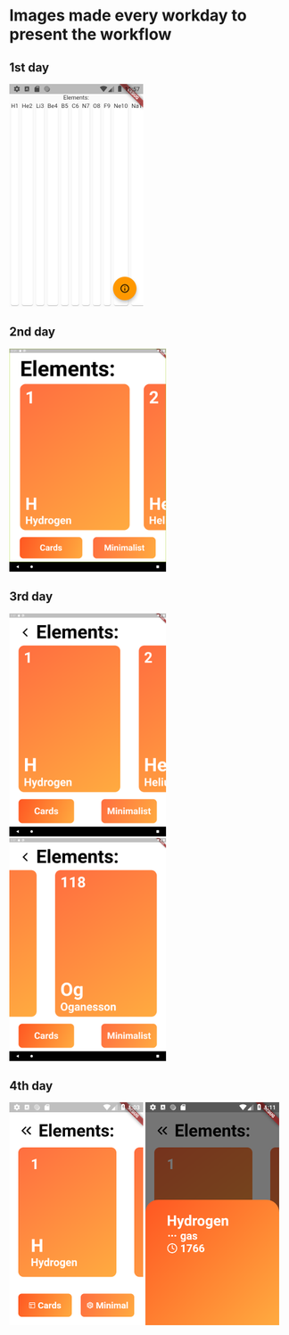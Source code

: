 # Images made every workday to present the workflow
## 1st day

<img src="https://github.com/KristofKekesi/Elements/blob/master/img/day_1.png" height=400px>

## 2nd day

<img src="https://github.com/KristofKekesi/Elements/blob/master/img/day2.png" height=400px>

## 3rd day

<img src="https://github.com/KristofKekesi/Elements/blob/master/img/day3a.png" height=400px>
<img src="https://github.com/KristofKekesi/Elements/blob/master/img/day3b.png" height=400px>

## 4th day

<img src="https://github.com/KristofKekesi/Elements/blob/master/img/day4a.png" height=400px>
<img src="https://github.com/KristofKekesi/Elements/blob/master/img/day4b.png" height=400px>
